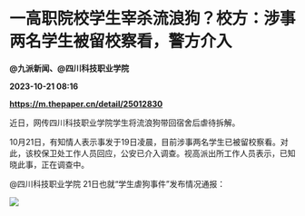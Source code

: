 # 一高职院校学生宰杀流浪狗？校方：涉事两名学生被留校察看，警方介入
**@九派新闻、@四川科技职业学院**

**2023-10-21 08:16**

**https://m.thepaper.cn/detail/25012830**

近日，网传四川科技职业学院学生将流浪狗带回宿舍后虐待拆解。

10月21日，有知情人表示事发于19日凌晨，目前涉事两名学生已被留校察看。对此，该校保卫处工作人员回应，公安已介入调查。视高派出所工作人员表示，已知晓此事，正在调查中。

@四川科技职业学院 21日也就“学生虐狗事件”发布情况通报：

![](https://imagecloud.thepaper.cn/thepaper/image/275/62/743.jpg)